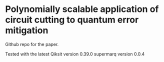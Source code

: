 # Polynomially scalable application of circuit cutting to quantum error mitigation

Github repo for the paper.

Tested with the latest Qiksit version 0.39.0 supermarq version 0.0.4 
